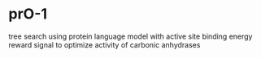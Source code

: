 # prO-1
tree search using protein language model with active site binding energy reward signal to optimize activity of carbonic anhydrases
